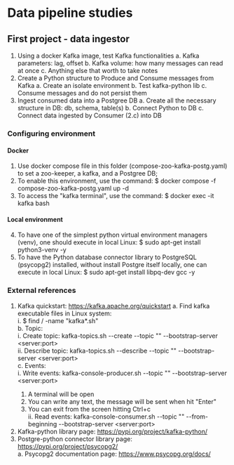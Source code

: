 # Data pipeline studies

## First project - data ingestor

1. Using a docker Kafka image, test Kafka functionalities
  a. Kafka parameters: lag, offset
  b. Kafka volume: how many messages can read at once
  c. Anything else that worth to take notes
2. Create a Python structure to Produce and Consume messages from Kafka
  a. Create an isolate environment
  b. Test kafka-python lib
  c. Consume messages and do not persist them
3. Ingest consumed data into a Postgree DB
  a. Create all the necessary structure in DB: db, schema, table(s)
  b. Connect Python to DB
  c. Connect data ingested by Consumer (2.c) into DB

### Configuring environment

#### Docker  

1. Use docker compose file in this folder (compose-zoo-kafka-postg.yaml) to set a zoo-keeper, a kafka, and a Postgree DB;  
2. To enable this environment, use the command: $ docker compose -f compose-zoo-kafka-postg.yaml up -d  
3. To access the "kafka terminal", use the command: $ docker exec -it kafka bash  

#### Local environment  

4. To have one of the simplest python virtual environment managers (venv), one should execute in local Linux: $ sudo apt-get install python3-venv -y   
5. To have the Python database connector library to PostgreSQL (psycopg2) installed, without install Postgre itself locally, one can execute in local Linux: $ sudo apt-get install libpq-dev gcc -y  

### External references

1. Kafka quickstart: https://kafka.apache.org/quickstart
  a. Find kafka executable files in Linux system:  
    i. $ find / -name "kafka*.sh"  
  b. Topic:   
    i. Create topic: kafka-topics.sh --create --topic "<topic-name>" --bootstrap-server \<server:port\>  
    ii. Describe topic: kafka-topics.sh --describe --topic "<topic-name>" --bootstrap-server \<server:port\>  
  c. Events:  
    i. Write events: kafka-console-producer.sh --topic "<topic-name>" --bootstrap-server \<server:port\>  
      1. A terminal will be open  
      2. You can write any text, the message will be sent when hit "Enter"  
      3. You can exit from the screen hitting Ctrl+c  
    ii. Read events: kafka-console-consumer.sh --topic "<topic-name>" --from-beginning --bootstrap-server \<server:port\>  
2. Kafka-python library page: https://pypi.org/project/kafka-python/  
3. Postgre-python connector library page: https://pypi.org/project/psycopg2/  
  a. Psycopg2 documentation page: https://www.psycopg.org/docs/  

